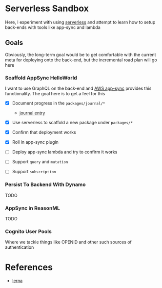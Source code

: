 # Serverless Sandbox

Here, I experiment with using [serverless](https://serverless.com/) and attempt to learn how to setup back-ends with tools like app-sync and lambda

## Goals

Obviously, the long-term goal would be to get comfortable with the current meta for deploying onto the back-end, but the incremental road plan will go here

### Scaffold AppSync HelloWorld

I want to use GraphQL on the back-end and [AWS app-sync](https://aws.amazon.com/appsync/) provides this functionality. The goal here is to get a feel for this

- [x] Document progress in the `packages/journal/*`
  - [journal entry](./packages/journal/18-12-19-app-sync-hello-world.md)
- [x] Use serverless to scaffold a new package under `packages/*`
- [x] Confirm that deployment works
- [x] Roll in app-sync plugin
- [ ] Deploy app-sync lambda and try to confirm it works
- [ ] Support `query` and `mutation`
- [ ] Support `subscription`


### Persist To Backend With Dynamo

TODO

### AppSync in ReasonML

TODO

### Cognito User Pools 

Where we tackle things like OPENID and other such sources of authentication

# References

- [lerna](https://github.com/lerna/lerna)
